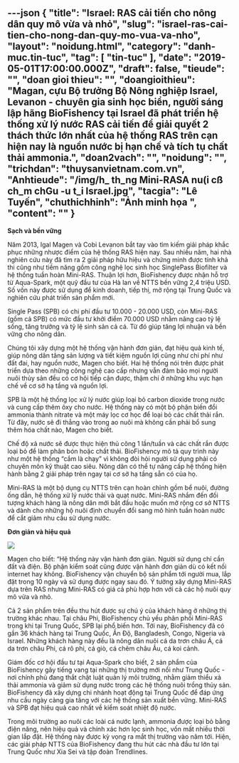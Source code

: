 ---json
{
    "title": "Israel: RAS cải tiến cho nông dân quy mô vừa và nhỏ",
    "slug": "israel-ras-cai-tien-cho-nong-dan-quy-mo-vua-va-nho",
    "layout": "noidung.html",
    "category": "danh-muc.tin-tuc",
    "tag": [
        "tin-tuc"
    ],
    "date": "2019-05-01T17:00:00.000Z",
    "draft": false,
    "tieude": "",
    "doan gioi thieu": "",
    "doangioithieu": "Magan, cựu Bộ trưởng Bộ Nông nghiệp Israel, Levanon - chuyên gia sinh học biển, người sáng lập hãng BioFishency tại Israel đã phát triển hệ thống xử lý nước RAS cải tiến để giải quyết 2 thách thức lớn nhất của hệ thống RAS trên cạn hiện nay là nguồn nước bị hạn chế và tích tụ chất thải ammonia.",
    "doan2vach": "",
    "noidung": "",
    "trichdan": "thuysanvietnam.com.vn",
    "Anhtieude": "/img/h_ th_ng Mini-RASA nu(i cß ch_m chGu -u t_i Israel.jpg",
    "tacgia": "Lê Tuyến",
    "chuthichhinh": "Ảnh minh họa ",
    "__content__": ""
}
---
<p><strong>Sạch v&agrave; bền vững</strong></p>

<p>Năm 2013, Igal Magen v&agrave; Cobi Levanon bắt tay v&agrave;o t&igrave;m kiếm giải ph&aacute;p khắc phục những nhược điểm của hệ thống RAS hiện nay. Sau nhiều năm, hai nh&agrave; nghi&ecirc;n cứu n&agrave;y đ&atilde; t&igrave;m ra 2 giải ph&aacute;p hữu hiệu v&agrave; chứng minh được t&iacute;nh khả thi cũng như tiềm năng gồm c&ocirc;ng nghệ lọc sinh học SinglePass Biofilter v&agrave; hệ thống tuần ho&agrave;n Mini-RAS. Thuận lợi hơn, BioFishency được nhận hỗ trợ từ Aqua-Spark, một quỹ đầu tư của H&agrave; lan về NTTS bền vững 2,4 triệu USD. Số vốn n&agrave;y được sử dụng để kinh doanh, tiếp thị, mở rộng tại Trung Quốc v&agrave; nghi&ecirc;n cứu ph&aacute;t triển sản phẩm mới.</p>

<p>Single Pass (SPB) c&oacute; chi ph&iacute; đầu tư 10.000 - 20.000 USD, c&ograve;n Mini-RAS (gồm cả SPB) c&oacute; mức đầu tư khởi điểm 70.000 USD nhằm n&acirc;ng cao tỷ lệ sống, tăng trưởng v&agrave; tỷ lệ sinh sản cả c&aacute;. Từ đ&oacute; gi&uacute;p tăng lợi nhuận v&agrave; bền vững cho n&ocirc;ng d&acirc;n.</p>

<p>Ch&uacute;ng t&ocirc;i x&acirc;y dựng một hệ thống vận h&agrave;nh đơn giản, đạt hiệu quả kinh tế, gi&uacute;p n&ocirc;ng d&acirc;n tăng sản lượng v&agrave; tiết kiệm nguồn lợi cũng như chi ph&iacute; như đất đai, hay nguồn nước, Magen cho biết. Hai hệ thống n&oacute;i tr&ecirc;n được ph&aacute;t triển dựa theo những c&ocirc;ng nghệ cao cấp nhưng vẫn đảm bảo mọi người nu&ocirc;i thủy sản đều c&oacute; cơ hội tiếp cận được, thậm ch&iacute; ở những khu vực hạn chế về cơ sở hạ tầng v&agrave; nguồn lợi.</p>

<p>SPB l&agrave; một hệ thống lọc xử l&yacute; nước gi&uacute;p loại bỏ carbon dioxide trong nước v&agrave; cung cấp th&ecirc;m &ocirc;xy cho nước. Hệ thống n&agrave;y c&oacute; một bộ phận biến đổi ammonia th&agrave;nh nitrate v&agrave; một m&aacute;y lọc cơ học để loại bỏ c&aacute;c chất thải rắn. Từ đ&acirc;y, nước sẽ đi thẳng v&agrave;o trong ao nu&ocirc;i m&agrave; kh&ocirc;ng cần phải bổ sung th&ecirc;m h&oacute;a chất n&agrave;o, Magen cho biết.</p>

<p>Chế độ xả nước sẽ được thực hiện thủ c&ocirc;ng 1 lần/tuần v&agrave; c&aacute;c chất rắn được loại bỏ để l&agrave;m ph&acirc;n b&oacute;n hoặc chất thải. BioFishency m&ocirc; tả quy tr&igrave;nh n&agrave;y như một hệ thống &ldquo;cắm l&agrave; chạy&rdquo; v&igrave; kh&ocirc;ng đ&ograve;i hỏi người sử dụng phải c&oacute; chuy&ecirc;n m&ocirc;n kỹ thuật cao si&ecirc;u. N&ocirc;ng d&acirc;n c&oacute; thể tự n&acirc;ng cấp hệ thống hiện h&agrave;nh bằng 2 giải ph&aacute;p tr&ecirc;n ngay tại cơ sở hạ tầng sẵn c&oacute; của họ.</p>

<p>Mini-RAS l&agrave; một bộ dụng cụ NTTS tr&ecirc;n cạn ho&agrave;n chỉnh gồm bể nu&ocirc;i, đường ống dẫn, hệ thống xử l&yacute; nước thải v&agrave; quạt nước. Mini-RAS nhắm đến đối tượng kh&aacute;ch h&agrave;ng l&agrave; n&ocirc;ng d&acirc;n mới bắt đầu hoặc muốn mở rộng cơ sở NTTS v&agrave; d&agrave;nh cho những hộ nu&ocirc;i định chuyển đổi sang m&ocirc; h&igrave;nh tuần ho&agrave;n nước để cắt giảm nhu cầu sử dụng nước.</p>

<p><strong>Đơn giản v&agrave; hiệu quả</strong></p>

<p><strong><img src="http://thuysanvietnam.com.vn/uploads/article2/baiviet/nuoitrong/Mini-RAS%20t_i%20Trung%20Qu_c.jpg" /></strong></p>

<p>Magen cho biết: &ldquo;Hệ thống n&agrave;y vận h&agrave;nh đơn giản. Người sử dụng chỉ cần đất v&agrave; điện. Bộ phận kiểm so&aacute;t cũng được vận h&agrave;nh đơn giản d&ugrave; c&oacute; kết nối internet hay kh&ocirc;ng. BioFishency vận chuyển bộ sản phẩm tới người mua, lắp đặt trong 10 ng&agrave;y v&agrave; sử dụng được ngay sau đ&oacute;. &Yacute; tưởng x&acirc;y dựng Mini-RAS dựa tr&ecirc;n RAS nhưng Mini-RAS c&oacute; gi&aacute; cả ph&ugrave; hợp hơn với cả c&aacute;c hộ nu&ocirc;i quy m&ocirc; vừa v&agrave; nhỏ.</p>

<p>Cả 2 sản phẩm tr&ecirc;n đều thu h&uacute;t được sự ch&uacute; &yacute; của kh&aacute;ch h&agrave;ng ở những thị trường kh&aacute;c nhau. Tại ch&acirc;u Phi, BioFishency chủ yếu ph&acirc;n phối Mini-RAS trong khi tại Trung Quốc, SPB lại phổ biến hơn. Tới nay, BioFishency đ&atilde; c&oacute; gần 36 kh&aacute;ch h&agrave;ng tại Trung Quốc, Ấn Độ, Bangladesh, Congo, Nigeria v&agrave; Israel. Những kh&aacute;ch h&agrave;ng n&agrave;y đều l&agrave; n&ocirc;ng d&acirc;n nu&ocirc;i c&aacute; da trơn ch&acirc;u &Aacute;, c&aacute; da trơn ch&acirc;u Phi, c&aacute; r&ocirc; phi, c&aacute; gi&ograve;, c&aacute; chẽm ch&acirc;u &Acirc;u, c&aacute; koi cảnh.</p>

<p>Gi&aacute;m đốc cơ hội đầu tư tại Aqua-Spark cho biết, 2 sản phẩm của BioFishency g&acirc;y tiếng vang tại những thị trường mới nổi như Trung Quốc - nơi ch&iacute;nh phủ đang thắt chặt luật quản l&yacute; m&ocirc;i trường, nhằm giảm thiểu xả thải ammonia v&agrave; giảm sử dụng nước trong c&aacute;c hệ thống nu&ocirc;i trồng thủy sản. BioFishency đ&atilde; x&acirc;y dựng chi nh&aacute;nh hoạt động tại Trung Quốc để đ&aacute;p ứng nhu cầu ng&agrave;y c&agrave;ng gia tăng với c&aacute;c hệ thống sản xuất bền vững. Mini-RAS v&agrave; SPB đạt hiệu quả cao nhất về kiểm so&aacute;t nhiệt độ nước.</p>

<p>Trong m&ocirc;i trường ao nu&ocirc;i c&aacute;c lo&agrave;i c&aacute; nước lạnh, ammonia được loại bỏ bằng điện năng, n&ecirc;n hiệu quả v&agrave; ch&iacute;nh x&aacute;c hơn lọc sinh học, vốn mất nhiều thời gian lắp đặt. Hệ thống n&agrave;y được kỳ vọng ra mắt thị trường v&agrave;o năm tới. Hiện, c&aacute;c giải ph&aacute;p NTTS của BioFishency đang thu h&uacute;t c&aacute;c nh&agrave; đầu tư lớn tại Trung Quốc như Xia Sei v&agrave; tập đo&agrave;n Trendlines.</p>
